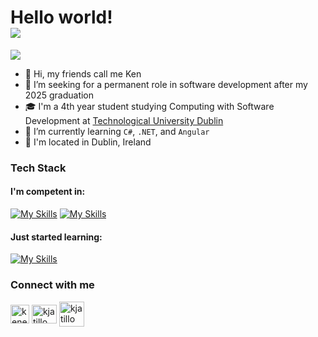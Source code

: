 # Hello world! <br> ![](https://komarev.com/ghpvc/?username=kjatillo)

 ![](https://camo.githubusercontent.com/992babdffd8c74a1502de375fbdf7e4d54773242/68747470733a2f2f6d656469612e67697068792e636f6d2f6d656469612f53576f536b4e36447854737a71494b4571762f67697068792e676966)

- 👋 Hi, my friends call me Ken
- 👀 I’m seeking for a permanent role in software development after my 2025 graduation
- 🎓 I'm a 4th year student studying Computing with Software Development at [Technological University Dublin](https://www.tudublin.ie/study/undergraduate/courses/computing-with-software-development/?keywords=computing&courseType=)
- 🌱 I’m currently learning `C#`, `.NET`, and `Angular`
- 🏡 I'm located in Dublin, Ireland

### Tech Stack
#### I'm competent in:
[![My Skills](https://skillicons.dev/icons?i=python,java,cpp,html,css)](https://skillicons.dev)
[![My Skills](https://skillicons.dev/icons?i=bootstrap,django,git,visualstudio)](https://skillicons.dev)
#### Just started learning:
[![My Skills](https://skillicons.dev/icons?i=cs,dotnet,angular)](https://skillicons.dev)


### Connect with me
<p align="left">
  <a href="https://www.linkedin.com/in/keneithatillo/" target="_blank"><img align="center"
      src="https://i.pinimg.com/originals/de/b4/6f/deb46f02a59e3b3a2aa58fac16290d63.gif"
      alt="keneith atillo" height="30" width="30" /></a>
  <a href="https://www.hackerrank.com/kjatillo" target="_blank"><img align="center"
      src="https://user-images.githubusercontent.com/86669668/171338019-50f8c8de-e1ac-4651-b2cf-1901eceb2e51.gif"
      alt="kjatillo" height="30" width="40" /></a>
   <a href="mailto:keneithatillo@gmail.com"><img align="center"
      src="https://user-images.githubusercontent.com/86669668/171339003-ef5b5c96-eac8-478c-a9cc-318ca9477fce.gif"
      alt="kjatillo" height="40" width="40" /></a>
</p>

<!---
kjatillo/kjatillo is a ✨ special ✨ repository because its `README.md` (this file) appears on your GitHub profile.
You can click the Preview link to take a look at your changes.
--->
